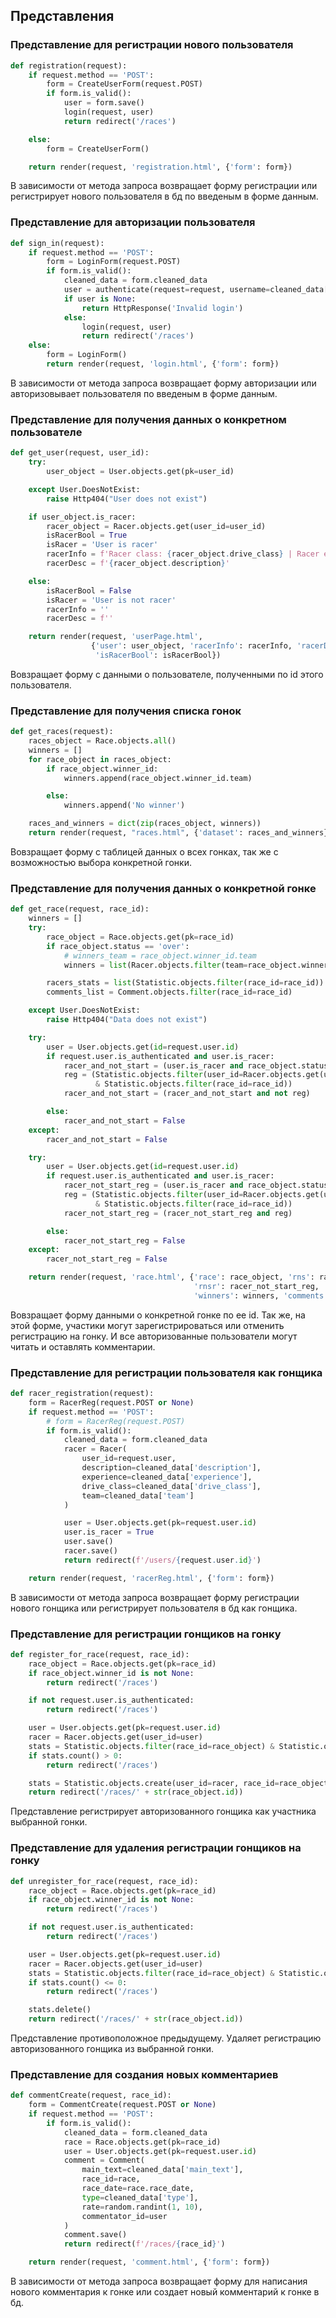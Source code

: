 ## Представления

### Представление для регистрации нового пользователя
``` py
def registration(request):
    if request.method == 'POST':
        form = CreateUserForm(request.POST)
        if form.is_valid():
            user = form.save()
            login(request, user)
            return redirect('/races')

    else:
        form = CreateUserForm()

    return render(request, 'registration.html', {'form': form})
```
В зависимости от метода запроса возвращает форму регистрации
или регистрирует нового пользователя в бд по введеным в форме данным.

### Представление для авторизации пользователя
```py
def sign_in(request):
    if request.method == 'POST':
        form = LoginForm(request.POST)
        if form.is_valid():
            cleaned_data = form.cleaned_data
            user = authenticate(request=request, username=cleaned_data['username'], password=cleaned_data['password'])
            if user is None:
                return HttpResponse('Invalid login')
            else:
                login(request, user)
                return redirect('/races')
    else:
        form = LoginForm()
        return render(request, 'login.html', {'form': form})
```
В зависимости от метода запроса возвращает форму авторизации
или авторизовывает пользователя по введеным в форме данным.

### Представление для получения данных о конкретном пользователе
```py
def get_user(request, user_id):
    try:
        user_object = User.objects.get(pk=user_id)

    except User.DoesNotExist:
        raise Http404("User does not exist")

    if user_object.is_racer:
        racer_object = Racer.objects.get(user_id=user_id)
        isRacerBool = True
        isRacer = 'User is racer'
        racerInfo = f'Racer class: {racer_object.drive_class} | Racer experience: {racer_object.experience} years'
        racerDesc = f'{racer_object.description}'

    else:
        isRacerBool = False
        isRacer = 'User is not racer'
        racerInfo = ''
        racerDesc = f''

    return render(request, 'userPage.html',
                  {'user': user_object, 'racerInfo': racerInfo, 'racerDesc': racerDesc, 'isRacer': isRacer,
                   'isRacerBool': isRacerBool})
```
Вовзращает форму с данными о пользователе, полученными по id этого пользователя.

### Представление для получения списка гонок
```py
def get_races(request):
    races_object = Race.objects.all()
    winners = []
    for race_object in races_object:
        if race_object.winner_id:
            winners.append(race_object.winner_id.team)

        else:
            winners.append('No winner')

    races_and_winners = dict(zip(races_object, winners))
    return render(request, "races.html", {'dataset': races_and_winners})
```
Вовзращает форму с таблицей данных о всех гонках, так же с возможностью выбора конкретной гонки.

### Представление для получения данных о конкретной гонке
```py
def get_race(request, race_id):
    winners = []
    try:
        race_object = Race.objects.get(pk=race_id)
        if race_object.status == 'over':
            # winners_team = race_object.winner_id.team
            winners = list(Racer.objects.filter(team=race_object.winner_id.team))

        racers_stats = list(Statistic.objects.filter(race_id=race_id))
        comments_list = Comment.objects.filter(race_id=race_id)

    except User.DoesNotExist:
        raise Http404("Data does not exist")

    try:
        user = User.objects.get(id=request.user.id)
        if request.user.is_authenticated and user.is_racer:
            racer_and_not_start = (user.is_racer and race_object.status == "not started")
            reg = (Statistic.objects.filter(user_id=Racer.objects.get(user_id=request.user))
                   & Statistic.objects.filter(race_id=race_id))
            racer_and_not_start = (racer_and_not_start and not reg)

        else:
            racer_and_not_start = False
    except:
        racer_and_not_start = False

    try:
        user = User.objects.get(id=request.user.id)
        if request.user.is_authenticated and user.is_racer:
            racer_not_start_reg = (user.is_racer and race_object.status == "not started")
            reg = (Statistic.objects.filter(user_id=Racer.objects.get(user_id=request.user))
                   & Statistic.objects.filter(race_id=race_id))
            racer_not_start_reg = (racer_not_start_reg and reg)

        else:
            racer_not_start_reg = False
    except:
        racer_not_start_reg = False

    return render(request, 'race.html', {'race': race_object, 'rns': racer_and_not_start,
                                         'rnsr': racer_not_start_reg, 'racers': racers_stats,
                                         'winners': winners, 'comments': comments_list})
```
Вовзращает форму данными о конкретной гонке по ее id.
Так же, на этой форме, участики могут зарегистрироваться или отменить регистрацию на гонку.
И все авторизованные пользователи могут читать и оставлять комментарии.

### Представление для регистрации пользователя как гонщика
```py
def racer_registration(request):
    form = RacerReg(request.POST or None)
    if request.method == 'POST':
        # form = RacerReg(request.POST)
        if form.is_valid():
            cleaned_data = form.cleaned_data
            racer = Racer(
                user_id=request.user,
                description=cleaned_data['description'],
                experience=cleaned_data['experience'],
                drive_class=cleaned_data['drive_class'],
                team=cleaned_data['team']
            )

            user = User.objects.get(pk=request.user.id)
            user.is_racer = True
            user.save()
            racer.save()
            return redirect(f'/users/{request.user.id}')

    return render(request, 'racerReg.html', {'form': form})
```
В зависимости от метода запроса возвращает форму регистрации нового гонщика
или регистрирует пользователя в бд как гонщика.

### Представление для регистрации гонщиков на гонку
```py
def register_for_race(request, race_id):
    race_object = Race.objects.get(pk=race_id)
    if race_object.winner_id is not None:
        return redirect('/races')

    if not request.user.is_authenticated:
        return redirect('/races')

    user = User.objects.get(pk=request.user.id)
    racer = Racer.objects.get(user_id=user)
    stats = Statistic.objects.filter(race_id=race_object) & Statistic.objects.filter(user_id=racer)
    if stats.count() > 0:
        return redirect('/races')

    stats = Statistic.objects.create(user_id=racer, race_id=race_object)
    return redirect('/races/' + str(race_object.id))
``` 
Представление регистрирует авторизованного гонщика как участника выбранной гонки.

### Представление для удаления регистрации гонщиков на гонку
```py
def unregister_for_race(request, race_id):
    race_object = Race.objects.get(pk=race_id)
    if race_object.winner_id is not None:
        return redirect('/races')

    if not request.user.is_authenticated:
        return redirect('/races')

    user = User.objects.get(pk=request.user.id)
    racer = Racer.objects.get(user_id=user)
    stats = Statistic.objects.filter(race_id=race_object) & Statistic.objects.filter(user_id=racer)
    if stats.count() <= 0:
        return redirect('/races')

    stats.delete()
    return redirect('/races/' + str(race_object.id))
```
Представление противоположное предыдущему.
Удаляет регистрацию авторизованного гонщика из выбранной гонки.

### Представление для создания новых комментариев
```py
def commentCreate(request, race_id):
    form = CommentCreate(request.POST or None)
    if request.method == 'POST':
        if form.is_valid():
            cleaned_data = form.cleaned_data
            race = Race.objects.get(pk=race_id)
            user = User.objects.get(pk=request.user.id)
            comment = Comment(
                main_text=cleaned_data['main_text'],
                race_id=race,
                race_date=race.race_date,
                type=cleaned_data['type'],
                rate=random.randint(1, 10),
                commentator_id=user
            )
            comment.save()
            return redirect(f'/races/{race_id}')

    return render(request, 'comment.html', {'form': form})
```
В зависимости от метода запроса возвращает форму для написания нового комментария к гонке
или создает новый комментарий к гонке в бд.